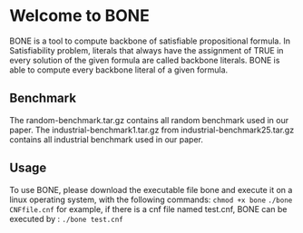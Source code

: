 # Welcome to BONE
BONE is a tool to compute backbone of satisfiable propositional formula.
In Satisfiability problem, literals that always have the assignment of TRUE in every solution of the given formula are called backbone literals. 
BONE is able to compute every backbone literal of a given formula.
## Benchmark
The random-benchmark.tar.gz contains all random benchmark used in our paper.
The industrial-benchmark1.tar.gz from industrial-benchmark25.tar.gz contains all industrial benchmark used in our paper.
## Usage
To use BONE, please download the executable file bone and execute it on a linux operating system, with the following commands:
    `chmod +x bone`
   `./bone CNFfile.cnf`
for example, if there is a cnf file named test.cnf, BONE can be executed  by :
    `./bone test.cnf`
